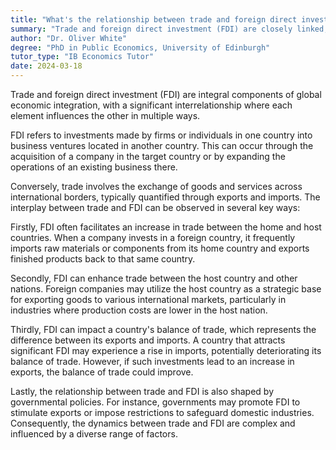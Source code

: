 ```yaml
---
title: "What's the relationship between trade and foreign direct investment?"
summary: "Trade and foreign direct investment (FDI) are closely linked, with FDI often leading to an increase in trade between countries."
author: "Dr. Oliver White"
degree: "PhD in Public Economics, University of Edinburgh"
tutor_type: "IB Economics Tutor"
date: 2024-03-18
---
```


Trade and foreign direct investment (FDI) are integral components of global economic integration, with a significant interrelationship where each element influences the other in multiple ways. 

FDI refers to investments made by firms or individuals in one country into business ventures located in another country. This can occur through the acquisition of a company in the target country or by expanding the operations of an existing business there.

Conversely, trade involves the exchange of goods and services across international borders, typically quantified through exports and imports. The interplay between trade and FDI can be observed in several key ways:

Firstly, FDI often facilitates an increase in trade between the home and host countries. When a company invests in a foreign country, it frequently imports raw materials or components from its home country and exports finished products back to that same country.

Secondly, FDI can enhance trade between the host country and other nations. Foreign companies may utilize the host country as a strategic base for exporting goods to various international markets, particularly in industries where production costs are lower in the host nation.

Thirdly, FDI can impact a country's balance of trade, which represents the difference between its exports and imports. A country that attracts significant FDI may experience a rise in imports, potentially deteriorating its balance of trade. However, if such investments lead to an increase in exports, the balance of trade could improve.

Lastly, the relationship between trade and FDI is also shaped by governmental policies. For instance, governments may promote FDI to stimulate exports or impose restrictions to safeguard domestic industries. Consequently, the dynamics between trade and FDI are complex and influenced by a diverse range of factors.
    